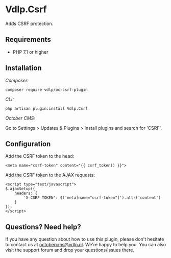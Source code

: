 # Vdlp.Csrf

Adds CSRF protection.

## Requirements

* PHP 7.1 or higher

## Installation

*Composer:*

```
composer require vdlp/oc-csrf-plugin
```

*CLI:*

```
php artisan plugin:install Vdlp.Csrf
```

*October CMS:*

Go to Settings > Updates & Plugins > Install plugins and search for 'CSRF'.

## Configuration

Add the CSRF token to the head:

```
<meta name="csrf-token" content="{{ csrf_token() }}">
```

Add the CSRF token to the AJAX requests:

```
<script type="text/javascript">
$.ajaxSetup({
    headers: {
        'X-CSRF-TOKEN': $('meta[name="csrf-token"]').attr('content')
    }
});
</script>
```

## Questions? Need help?

If you have any question about how to use this plugin, please don't hesitate to contact us at octobercms@vdlp.nl. We're happy to help you. You can also visit the support forum and drop your questions/issues there.
